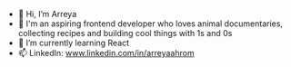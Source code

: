 - 👋 Hi, I’m Arreya
- 👀 I'm an aspiring frontend developer who loves animal documentaries, collecting recipes and building cool things with 1s and 0s
- 🌱 I’m currently learning React
- 📫 LinkedIn: www.linkedin.com/in/arreyaahrom

